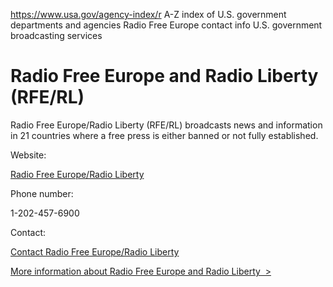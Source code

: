 

https://www.usa.gov/agency-index/r
A-Z index of U.S. government departments and agencies
Radio Free Europe contact info
U.S. government broadcasting services

# Radio Free Europe and Radio Liberty (RFE/RL)

Radio Free Europe/Radio Liberty (RFE/RL) broadcasts news and information in 21 countries where a free press is either banned or not fully established.

Website:

[Radio Free Europe/Radio Liberty](http://www.rferl.org/)

Phone number:

1-202-457-6900

Contact:

[Contact Radio Free Europe/Radio Liberty](https://about.rferl.org/contact-us/)

[More information about Radio Free Europe and Radio Liberty  >](https://www.usa.gov/agencies/radio-free-europe-and-radio-liberty)
